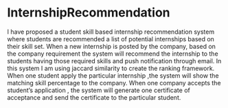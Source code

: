 # InternshipRecommendation

I have proposed a student skill based internship recommendation system where students are recommended a list of potential internships based on their skill set.
When a new internship is posted by the company, based on the company requirement the system will recommend the internship to the students having those required skills and 
push notification through email. In this system I am using jaccard similarity to create the ranking framework.
When one student apply the particular internship ,the system will show the matching skill percentage to the company.
When one company accepts the student’s application , the system will generate one certificate of acceptance and send the certificate to the particular student.
